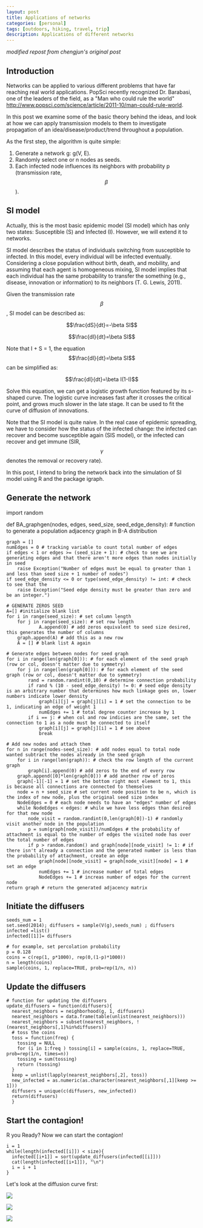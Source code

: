 ```yaml
---
layout: post
title: Applications of networks
categories: [personal]
tags: [outdoors, hiking, travel, trip]
description: Applications of different networks
---
```

*modified repost from chengjun's original post*

## Introduction

Networks can be applied to various different problems that have far reaching real world applications. PopSci recently recognized Dr. Barabasi, one of the leaders of the field, as a "Man who could rule the world" http://www.popsci.com/science/article/2011-10/man-could-rule-world.

In this post we examine some of the basic theory behind the ideas, and look at how we can apply transmission models to them to investigate propagation of an idea/disease/product/trend throughout a population.

As the first step, the algorithm is quite simple:

1. Generate a network g: g(V, E).
2. Randomly select one or n nodes as seeds.
3. Each infected node influences its neighbors with probability p (transmission rate, $$\beta$$).


## SI model

Actually, this is the most basic epidemic model (SI model) which has only two states: Susceptible (S) and Infected (I). However, we will extend it to networks. 

SI model describes the status of individuals switching from susceptible to infected. In this model, every individual will be infected eventually. Considering a close population without birth, death, and mobility, and assuming that each agent is homogeneous mixing,  SI model implies that each individual has the same probability to transfer the something (e.g., disease, innovation or information) to its neighbors (T. G. Lewis, 2011).

Given the transmission rate $$\beta$$, SI model can be described as:

$$\frac{dS}{dt}=-\beta SI$$

$$\frac{dI}{dt}=\beta SI$$

Note that I + S = 1, the equation $$\frac{dI}{dt}=\beta SI$$ can be simplified as: 

$$\frac{dI}{dt}=\beta I(1-I)$$

Solve this equation, we can get a logistic growth function featured by its s-shaped curve. The logistic curve increases fast after it crosses the critical point, and grows much slower in the late stage. It can be used to fit the curve of diffusion of innovations. 

Note that the SI model is quite naive. In the real case of epidemic spreading, we have to consider how the status of the infected change: the infected can recover and become susceptible again (SIS model), or the infected can recover and get immune (SIR, $$\gamma$$ denotes the removal or recovery rate). 

In this post, I intend to bring the network back into the simulation of SI model using R and the package igraph.

## Generate the network

import random

def BA_graphgen(nodes, edges, seed_size, seed_edge_density): # function to generate a population adjacency graph in B-A distribution

	graph = []
	numEdges = 0 # tracking variable to count total number of edges
	if edges < 1 or edges >= (seed_size + 1): # check to see we are generating edges and that there aren't more edges than nodes initially in seed
		raise Exception("Number of edges must be equal to greater than 1 and less than seed size + 1 number of nodes")
	if seed_edge_density <= 0 or type(seed_edge_density) != int: # check to see that the
		raise Exception("Seed edge density must be greater than zero and be an integer.")

	# GENERATE ZEROS SEED
	A=[] #initialize blank list
	for i in range(seed_size): # set column length
		for j in range(seed_size): # set row length
				A.append(0) # add zeros equivalent to seed size desired, this generates the number of columns
		graph.append(A) # add this as a new row
		A = [] # blank list A again

	# Generate edges between nodes for seed graph
	for i in range(len(graph[0])): # for each element of the seed graph (row or col, doesn't matter due to symmetry)
		for j in range(len(graph[0])): # for each element of the seed graph (row or col, doesn't matter due to symmetry)
			rand = random.randint(0,10) # determine connection probability
			if rand % (10 - seed_edge_density) != 0: # seed edge density is an arbitrary number that determines how much linkage goes on, lower numbers indicate lower density
				graph[i][j] = graph[j][i] = 1 # set the connection to be 1, indicating an edge of weight 1
				numEdges += 1 # total degree counter increase by 1
			if i == j: # when col and row indicies are the same, set the connection to 1 as a node must be connected to itself
				graph[i][j] = graph[j][i] = 1 # see above
				break

	# Add new nodes and attach them
	for n in range(nodes-seed_size): # add nodes equal to total node wanted subtract the nodes already in the seed graph
		for i in range(len(graph)): # check the row length of the current graph
			graph[i].append(0) # add zeros to the end of every row
		graph.append([0]*len(graph[0])) # add another row of zeros
		graph[-1][-1] = 1 # set the bottom right most element to 1, this is because all connections are connected to themselves
		node = n + seed_size # set current node position to be n, which is the index of new node, plus the original seed size index
		NodeEdges = 0 # each node needs to have an "edges" number of edges
		while NodeEdges < edges: # while we have less edges than desired for that new node
			node_visit = random.randint(0,len(graph[0])-1) # randomly visit another node in the population
			p = sum(graph[node_visit])/numEdges # the probability of attachment is equal to the number of edges the visited node has over the total number of edges
			if p > random.random() and graph[node][node_visit] != 1: # if there isn't already a connection and the generated number is less than the probability of attachment, create an edge
				graph[node][node_visit] = graph[node_visit][node] = 1 # set an edge
				numEdges += 1 # increase number of total edges
				NodeEdges += 1 # increas number of edges for the current node
	return graph # return the generated adjacency matrix
	


## Initiate the diffusers
	seeds_num = 1
	set.seed(2014); diffusers = sample(V(g),seeds_num) ; diffusers
	infected =list()
	infected[[1]]= diffusers

	# for example, set percolation probability 
	p = 0.128
	coins = c(rep(1, p*1000), rep(0,(1-p)*1000))
	n = length(coins)
	sample(coins, 1, replace=TRUE, prob=rep(1/n, n))
	


## Update the diffusers

	# function for updating the diffusers
	update_diffusers = function(diffusers){
	  nearest_neighbors = neighborhood(g, 1, diffusers)
	  nearest_neighbors = data.frame(table(unlist(nearest_neighbors)))
	  nearest_neighbors = subset(nearest_neighbors, !(nearest_neighbors[,1]%in%diffusers))
	  # toss the coins
	  toss = function(freq) {
	    tossing = NULL
	    for (i in 1:freq ) tossing[i] = sample(coins, 1, replace=TRUE, prob=rep(1/n, times=n))
	    tossing = sum(tossing)
	    return (tossing)
	  }
	  keep = unlist(lapply(nearest_neighbors[,2], toss))
	  new_infected = as.numeric(as.character(nearest_neighbors[,1][keep >= 1]))
	  diffusers = unique(c(diffusers, new_infected))
	  return(diffusers)
	  }
	

	
## Start the contagion!
R you Ready? Now we can start the contagion!

	i = 1
	while(length(infected[[i]]) < size){ 
	  infected[[i+1]] = sort(update_diffusers(infected[[i]]))
	  cat(length(infected[[i+1]]), "\n")
	  i = i + 1
	}

Let's look at the diffusion curve first:


![](http://farm4.staticflickr.com/3675/12826584484_7c6f35380c_o.gif)

![](http://farm8.staticflickr.com/7432/12826173045_ef3548ec04_o.gif)

![](http://farm4.staticflickr.com/3672/12848749413_7f9da8b8c7_o.gif)

